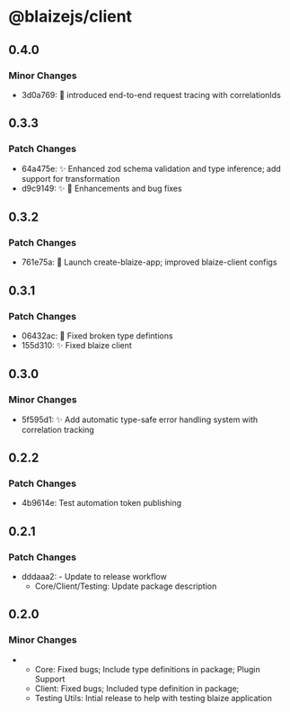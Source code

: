 # @blaizejs/client

## 0.4.0

### Minor Changes

- 3d0a769: 🚀 introduced end-to-end request tracing with correlationIds

## 0.3.3

### Patch Changes

- 64a475e: ✨ Enhanced zod schema validation and type inference; add support for transformation
- d9c9149: ✨ 🐛 Enhancements and bug fixes

## 0.3.2

### Patch Changes

- 761e75a: 🚀 Launch create-blaize-app; improved blaize-client configs

## 0.3.1

### Patch Changes

- 06432ac: 🔨 Fixed broken type defintions
- 155d310: ✨ Fixed blaize client

## 0.3.0

### Minor Changes

- 5f595d1: ✨ Add automatic type-safe error handling system with correlation tracking

## 0.2.2

### Patch Changes

- 4b9614e: Test automation token publishing

## 0.2.1

### Patch Changes

- dddaaa2: - Update to release workflow
  - Core/Client/Testing: Update package description

## 0.2.0

### Minor Changes

- - Core: Fixed bugs; Include type definitions in package; Plugin Support
  - Client: Fixed bugs; Included type definition in package;
  - Testing Utils: Intial release to help with testing blaize application
